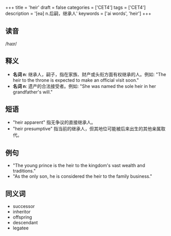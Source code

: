 +++
title = 'heir'
draft = false
categories = ['CET4']
tags = ['CET4']
description = '[eə] n.后嗣，继承人'
keywords = ['ai words', 'heir']
+++

## 读音
/haɪr/

## 释义
- **名词 n**: 继承人，嗣子，指在家族、财产或头衔方面有权继承的人。例如: "The heir to the throne is expected to make an official visit soon."
- **名词 n**: 遗产的合法接受者。例如: "She was named the sole heir in her grandfather's will."

## 短语
- "heir apparent" 指无争议的直接继承人。
- "heir presumptive" 指当前的继承人，但其地位可能被后来出生的其他亲属取代。

## 例句
- "The young prince is the heir to the kingdom's vast wealth and traditions."
- "As the only son, he is considered the heir to the family business."

## 同义词
- successor
- inheritor
- offspring
- descendant
- legatee
